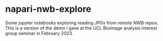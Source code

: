 # napari-nwb-explore

Some jupyter notebooks exploring reading JPGs from remote NWB repos.
This is a version of the demo I gave at the UCL Bioimage analysis interest group seminar in February 2023.
